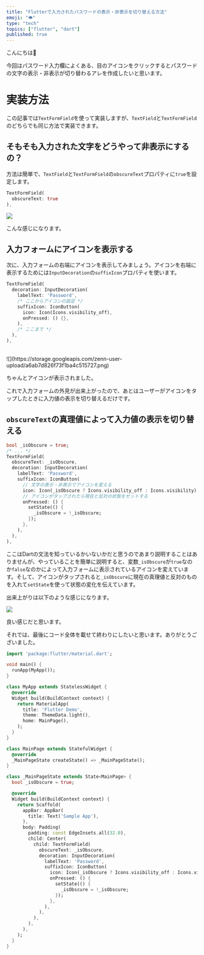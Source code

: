 ```yaml
---
title: "Flutterで入力されたパスワードの表示・非表示を切り替える方法"
emoji: "👁️"
type: "tech"
topics: ["flutter", "dart"]
published: true
---
```


こんにちは👋

今回はパスワード入力欄によくある、目のアイコンをクリックするとパスワードの文字の表示・非表示が切り替わるアレを作成したいと思います。

# 実装方法

この記事では`TextFormField`を使って実装しますが、`TextField`と`TextFormField`のどちらでも同じ方法で実装できます。

## そもそも入力された文字をどうやって非表示にするの？

方法は簡単で、`TextField`と`TextFormField`の`obscureText`プロパティに`true`を設定します。

```dart
TextFormField(
  obscureText: true
),
```

![](https://storage.googleapis.com/zenn-user-upload/7317632c456ab55f72c047c0.jpg)


こんな感じになります。

## 入力フォームにアイコンを表示する

次に、入力フォームの右端にアイコンを表示してみましょう。アイコンを右端に表示するためには`InputDecoration`の`suffixIcon`プロパティを使います。

```dart
TextFormField(
  decoration: InputDecoration(
    labelText: 'Password',
    /* ここからアイコンの設定 */
    suffixIcon: IconButton(
      icon: Icon(Icons.visibility_off),
      onPressed: () {},
    ),
    /* ここまで */
  ),
),
```
<br>
![](https://storage.googleapis.com/zenn-user-upload/a6ab7d826f73f1ba4c515727.png)

ちゃんとアイコンが表示されました。

これで入力フォームの外見が出来上がったので、あとはユーザーがアイコンをタップしたときに入力値の表示を切り替えるだけです。

## `obscureText`の真理値によって入力値の表示を切り替える

```dart
bool _isObscure = true;
/* ... */
TextFormField(
  obscureText: _isObscure,
  decoration: InputDecoration(
    labelText: 'Password',
    suffixIcon: IconButton(
      // 文字の表示・非表示でアイコンを変える
      icon: Icon(_isObscure ? Icons.visibility_off : Icons.visibility),
      // アイコンがタップされたら現在と反対の状態をセットする
      onPressed: () {
        setState(() {
          _isObscure = !_isObscure;
        });
      },
    ),
  ),
),
```

ここはDartの文法を知っているかいないかだと思うのであまり説明することはありませんが、やっていることを簡単に説明すると、変数`_isObscure`が`true`なのか`false`なのかによって入力フォームに表示されているアイコンを変えています。そして、アイコンがタップされると`_isObscure`に現在の真理値と反対のものを入れて`setState`を使って状態の変化を伝えています。

出来上がりは以下のような感じになります。

![](https://storage.googleapis.com/zenn-user-upload/f6392d7cd24ba62b65699683.gif)

良い感じだと思います。

それでは、最後にコード全体を載せて終わりにしたいと思います。ありがとうございました。

```dart:main.dart
import 'package:flutter/material.dart';

void main() {
  runApp(MyApp());
}

class MyApp extends StatelessWidget {
  @override
  Widget build(BuildContext context) {
    return MaterialApp(
      title: 'Flutter Demo',
      theme: ThemeData.light(),
      home: MainPage(),
    );
  }
}

class MainPage extends StatefulWidget {
  @override
  _MainPageState createState() => _MainPageState();
}

class _MainPageState extends State<MainPage> {
  bool _isObscure = true;

  @override
  Widget build(BuildContext context) {
    return Scaffold(
      appBar: AppBar(
        title: Text('Sample App'),
      ),
      body: Padding(
        padding: const EdgeInsets.all(32.0),
        child: Center(
          child: TextFormField(
            obscureText: _isObscure,
            decoration: InputDecoration(
              labelText: 'Password',
              suffixIcon: IconButton(
                icon: Icon(_isObscure ? Icons.visibility_off : Icons.visibility),
                onPressed: () {
                  setState(() {
                    _isObscure = !_isObscure;
                  });
                },
              ),
            ),
          ),
        ),
      ),
    );
  }
}

```

